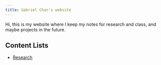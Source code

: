 ```yaml
---
title: Gabriel Chan's website 
---
```


Hi, this is my website where I keep my notes for research and class, and maybe projects in the future. 

## Content Lists
- [Research](/notes)



